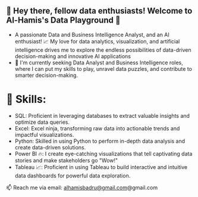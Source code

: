 <h2>👋 Hey there, fellow data enthusiasts! Welcome to Al-Hamis's Data Playground 🚀</h2>

- A passionate Data and Business Intelligence Analyst, and an AI enthusiast! 📈 My love for data analytics, visualization, and artificial intelligence drives me to explore the endless possibilities of data-driven decision-making and innovative AI applications
- 🔭 I'm currently seeking Data Analyst and Business Intelligence roles, where I can put my skills to play, unravel data puzzles, and contribute to smarter decision-making.
<h1>💼 Skills:</h2>

- SQL: Proficient in leveraging databases to extract valuable insights and optimize data queries.
- Excel: Excel ninja, transforming raw data into actionable trends and impactful visualizations.
- Python: Skilled in using Python to perform in-depth data analysis and create data-driven solutions.
- Power BI 🔥: I create eye-catching visualizations that tell captivating data stories and make stakeholders go "Wow!"
- Tableau 📈: Proficient in using Tableau to build interactive and intuitive data dashboards for powerful data exploration.

📫 Reach me via email: alhamisbadru@gmail.com@gmail.com


<!---
Albadru411/Albadru411 is a ✨ special ✨ repository because its `README.md` (this file) appears on your GitHub profile.
You can click the Preview link to take a look at your changes.
--->
